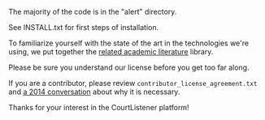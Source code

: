 The majority of the code is in the "alert" directory.

See INSTALL.txt for first steps of installation.

To familiarize yourself with the state of the art in the technologies we're using,
 we put together the [related academic literature](https://github.com/freelawproject/related-literature) library.

Please be sure you understand our license before you get too far along.

If you are a contributor, please review `contributor_license_agreement.txt` and [a 2014 conversation][1] about why it is necessary.

Thanks for your interest in the CourtListener platform!

[1]: http://lists.freelawproject.org/pipermail/dev/2014-August/000068.html
